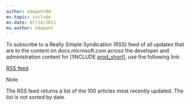 ```yaml
---
author: edupont04
ms.topic: include
ms.date: 07/14/2021
ms.author: edupont
---
```

To subscribe to a Really Simple Syndication (RSS) feed of all updates that are to the content on docs.microsoft.com across the developer and administration content for [!INCLUDE [prod_short](prod_short.md)], use the following link:

[RSS feed](/api/search/rss?$filter=scopes%2fany(t%3A%20t%20eq%20%27dynamics365-bc-devitpro%27)&locale=en-us)

> [!NOTE]
> The RSS feed returns a list of the 100 articles most recently updated. The list is not sorted by date.  